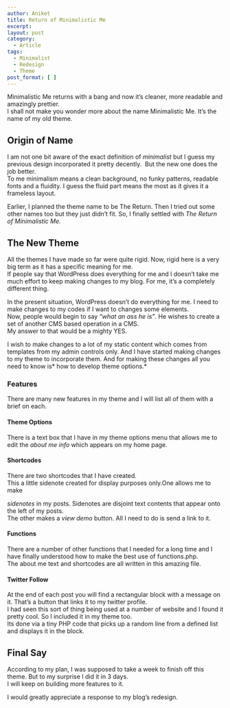 ```yaml
---
author: Aniket
title: Return of Minimalistic Me
excerpt:
layout: post
category:
  - Article
tags:
  - Minimalist
  - Redesign
  - Theme
post_format: [ ]
---
```

Minimalistic Me returns with a bang and now it’s cleaner, more readable and amazingly prettier.  
I shall not make you wonder more about the name Minimalistic Me. It’s the name of my old theme.

## Origin of Name

I am not one bit aware of the exact definition of *minimalist* but I guess my previous design incorporated it pretty decently.  But the new one does the job better.  
To me minimalism means a clean background, no funky patterns, readable fonts and a fluidity. I guess the fluid part means the most as it gives it a frameless layout.

Earlier, I planned the theme name to be The Return. Then I tried out some other names too but they just didn’t fit. So, I finally settled with *The Return of Minimalistic Me.*

## The New Theme

All the themes I have made so far were quite rigid. Now, rigid here is a very big term as it has a specific meaning for me.  
If people say that WordPress does everything for me and I doesn’t take me much effort to keep making changes to my blog. For me, it’s a completely different thing.

In the present situation, WordPress doesn’t do everything for me. I need to make changes to my codes if I want to changes some elements.  
Now, people would begin to say *“what an ass he is”*. He wishes to create a set of another CMS based operation in a CMS.  
My answer to that would be a mighty YES.

I wish to make changes to a lot of my static content which comes from templates from my admin controls only. And I have started making changes to my theme to incorporate them. And for making these changes all you need to know is* how to develop theme options.*

### Features

There are many new features in my theme and I will list all of them with a brief on each.

#### Theme Options

There is a text box that I have in my theme options menu that allows me to edit the *about me info* which appears on my home page.

#### Shortcodes

There are two shortcodes that I have created.  
This a little sidenote created for display purposes only.One allows me to make 

*sidenotes* in my posts. Sidenotes are disjoint text contents that appear onto the left of my posts.  
The other makes a *view demo* button. All I need to do is send a link to it.

#### Functions

There are a number of other functions that I needed for a long time and I have finally understood how to make the best use of functions.php.  
The about me text and shortcodes are all written in this amazing file.

#### Twitter Follow

At the end of each post you will find a rectangular block with a message on it. That’s a button that links it to my twitter profile.  
I had seen this sort of thing being used at a number of website and I found it pretty cool. So I included it in my theme too.  
Its done via a tiny PHP code that picks up a random line from a defined list and displays it in the block.

## Final Say

According to my plan, I was supposed to take a week to finish off this theme. But to my surprise I did it in 3 days.  
I will keep on building more features to it.

I would greatly appreciate a response to my blog’s redesign.